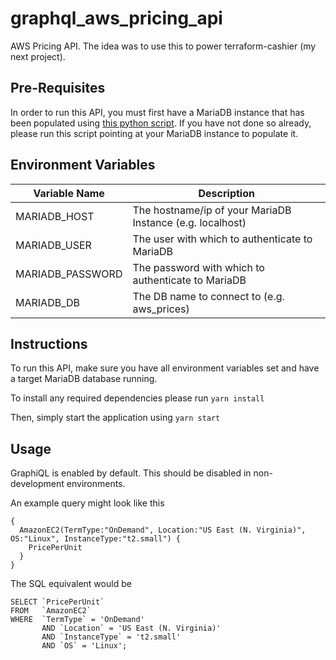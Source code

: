 # graphql_aws_pricing_api
AWS Pricing API. The idea was to use this to power terraform-cashier (my next project).

## Pre-Requisites
In order to run this API, you must first have a MariaDB instance that has been populated using
[this python script](https://github.com/Bjorn248/aws_pricing_data_ingestor). If you have not done so already,
please run this script pointing at your MariaDB instance to populate it.

## Environment Variables
Variable Name | Description
------------ | -------------
MARIADB_HOST | The hostname/ip of your MariaDB Instance (e.g. localhost)
MARIADB_USER | The user with which to authenticate to MariaDB
MARIADB_PASSWORD | The password with which to authenticate to MariaDB
MARIADB_DB | The DB name to connect to (e.g. aws_prices)

## Instructions
To run this API, make sure you have all environment variables set and have
a target MariaDB database running.

To install any required dependencies please run `yarn install`

Then, simply start the application using `yarn start`

## Usage
GraphiQL is enabled by default. This should be disabled in non-development environments.

An example query might look like this

```
{
  AmazonEC2(TermType:"OnDemand", Location:"US East (N. Virginia)", OS:"Linux", InstanceType:"t2.small") {
    PricePerUnit
  }
}
```

The SQL equivalent would be
```
SELECT `PricePerUnit`
FROM   `AmazonEC2`
WHERE  `TermType` = 'OnDemand'
       AND `Location` = 'US East (N. Virginia)'
       AND `InstanceType` = 't2.small'
       AND `OS` = 'Linux';
```
